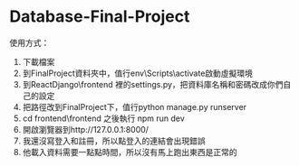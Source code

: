 # Database-Final-Project

使用方式：
1. 下載檔案
2. 到FinalProject資料夾中，值行env\Scripts\activate啟動虛擬環境
3. 到ReactDjango\frontend 裡的settings.py，把資料庫名稱和密碼改成你們自己的設定
5. 把路徑改到FinalProject下，值行python manage.py runserver
6. cd frontend\frontend 之後執行 npm run dev
7. 開啟瀏覽器到http://127.0.0.1:8000/
8. 我還沒寫登入和註冊，所以點登入的連結會出現錯誤
9. 他載入資料需要一點點時間，所以沒有馬上跑出東西是正常的
